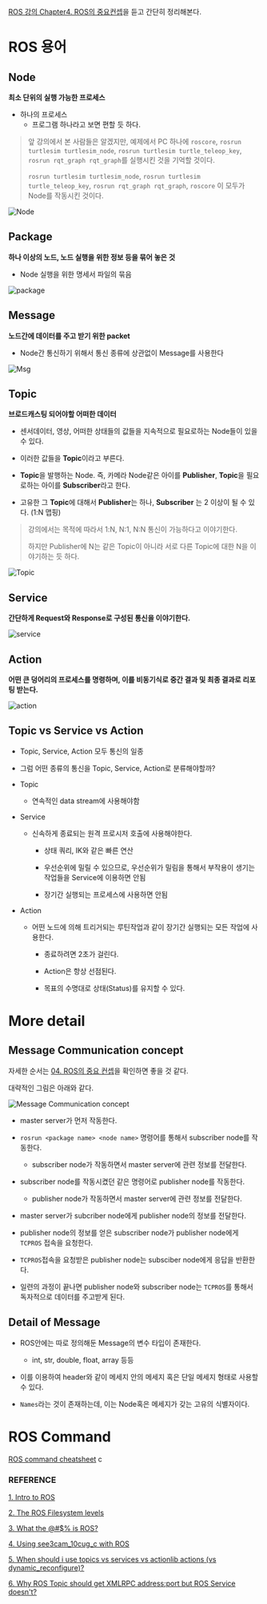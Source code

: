 [ROS 강의 Chapter4. ROS의 중요컨셉](https://www.youtube.com/watch?v=skqzz_xQQXg&list=PLRG6WP3c31_VIFtFAxSke2NG_DumVZPgw&index=4)을 듣고 간단히 정리해본다.

# ROS 용어

## Node

**최소 단위의 실행 가능한 프로세스**

- 하나의 프로세스
  - 프로그램 하나라고 보면 편할 듯 하다.

> 앞 강의에서 본 사람들은 알겠지만, 예제에서 PC 하나에 `roscore`, `rosrun turtlesim turtlesim_node`, `rosrun turtlesim turtle_teleop_key`, `rosrun rqt_graph rqt_graph`를 실행시킨 것을 기억할 것이다.
> 
> `rosrun turtlesim turtlesim_node`, `rosrun turtlesim turtle_teleop_key`, `rosrun rqt_graph rqt_graph`, `roscore` 이 모두가 Node를 작동시킨 것이다.

![Node](http://www.clearpathrobotics.com/assets/guides/ros/_images/ros101one.png)

## Package

**하나 이상의 노드, 노드 실행을 위한 정보 등을 묶어 놓은 것**

- Node 실행을 위한 명세서 파일의 묶음

![package](https://www.packtpub.com/sites/default/files/Article-Images/7580OS_02_01.png)

## Message

**노드간에 데이터를 주고 받기 위한 packet**

- Node간 통신하기 위해서 통신 종류에 상관없이 Message를 사용한다

![Msg](https://cdn-images-1.medium.com/max/800/1*fgHzUaqwfImqb0B3QbFlyA.png)

## Topic

**브로드캐스팅 되어야할 어떠한 데이터**

- 센서데이터, 영상, 어떠한 상태들의 값들을 지속적으로 필요로하는 Node들이 있을 수 있다.

- 이러한 값들을 **Topic**이라고 부른다.

- **Topic**을 발행하는 Node. 즉, 카메라 Node같은 아이를 **Publisher**, **Topic**을 필요로하는 아이를 **Subscriber**라고 한다.

- 고유한 그 **Topic**에 대해서 **Publisher**는 하나, **Subscriber** 는 2 이상이 될 수 있다. (1:N 맵핑)

> 강의에서는 목적에 따라서 1:N, N:1, N:N 통신이 가능하다고 이야기한다.
> 
> 하지만 Publisher에 N는 같은 Topic이 아니라 서로 다른 Topic에 대한 N을 이야기하는 듯 하다.

![Topic](https://www.e-consystems.com/images/article/ROS-framework.png)

## Service

**간단하게 Request와 Response로 구성된 통신을 이야기한다.**

![service](https://user-images.githubusercontent.com/13328380/56483475-2c100500-6505-11e9-9761-cd2cad65d0d2.PNG)

## Action

**어떤 큰 덩어리의 프로세스를 명령하며, 이를 비동기식로 중간 결과 및 최종 결과로 리포팅 받는다.**

![action](https://user-images.githubusercontent.com/13328380/56483478-316d4f80-6505-11e9-9e1f-a5df309894fe.PNG)

## Topic vs Service vs Action

- Topic, Service, Action 모두 통신의 일종

- 그럼 어떤 종류의 통신을 Topic, Service, Action로 분류해야할까?

- Topic

  - 연속적인 data stream에 사용해야함

- Service

  - 신속하게 종료되는 원격 프로시저 호출에 사용해야한다.
    - 상태 쿼리, IK와 같은 빠른 연산

    - 우선순위에 밀릴 수 있으므로, 우선순위가 밀림을 통해서 부작용이 생기는 작업들을 Service에 이용하면 안됨

    - 장기간 실행되는 프로세스에 사용하면 안됨

- Action

  - 어떤 노드에 의해 트리거되는 루틴작업과 같이 장기간 실행되는 모든 작업에 사용한다.
    - 종료하려면 2초가 걸린다.

    - Action은 항상 선점된다.

    - 목표의 수명대로 상태(Status)를 유지할 수 있다.

# More detail

## Message Communication concept

자세한 순서는 [04. ROS의 중요 컨셉](https://github.com/robotpilot/ros-seminar/blob/master/04_ROS%EC%9D%98_%EC%A4%91%EC%9A%94_%EC%BB%A8%EC%85%89.pdf)을 확인하면 좋을 것 같다.

대략적인 그림은 아래와 같다.

![Message Communication concept](https://answers.ros.org/upfiles/13283489446262677.jpg)

- master server가 먼저 작동한다.

- `rosrun <package name> <node name>` 명령어를 통해서 subscriber node를 작동한다.

  - subscriber node가 작동하면서 master server에 관련 정보를 전달한다.

- subscriber node를 작동시켰던 같은 명령어로 publisher node를 작동한다.

  - publisher node가 작동하면서 master server에 관련 정보를 전달한다.

- master server가 subcriber node에게 publisher node의 정보를 전달한다.

- publisher node의 정보를 얻은 subscriber node가 publisher node에게 `TCPROS` 접속을 요청한다.

- `TCPROS`접속을 요청받은 publisher node는 subsciber node에게 응답을 반환한다.

- 일련의 과정이 끝나면 publisher node와 subscriber node는 `TCPROS`를 통해서 독자적으로 데이터를 주고받게 된다.

## Detail of Message

- ROS안에는 따로 정의해둔 Message의 변수 타입이 존재한다.

  - int, str, double, float, array 등등

- 이를 이용하여 header와 같이 메세지 안의 메세지 혹은 단일 메세지 형태로 사용할 수 있다.

- `Names`라는 것이 존재하는데, 이는 Node혹은 메세지가 갖는 고유의 식별자이다.



# ROS Command

[ROS command cheatsheet](https://github.com/oroca/oroca_ros_tutorials/raw/master/ROScheatsheet_indigo_catkin.pdf) c



### REFERENCE

[1. Intro to ROS](http://www.clearpathrobotics.com/assets/guides/ros/Intro%20to%20the%20Robot%20Operating%20System.html)

[2. The ROS Filesystem levels](https://hub.packtpub.com/ros-filesystem-levels/)

[3. What the @#$% is ROS?](https://medium.com/@code_byter/what-the-is-ros-dc0c38a695a8)

[4. Using see3cam_10cug_c with ROS](https://www.e-consystems.com/Articles/Camera/see3cam-10cug-c-with-ros-robot-operating-system.asp)

[5. When should i use topics vs services vs actionlib actions (vs dynamic_reconfigure)?](https://answers.ros.org/question/11834/when-should-i-use-topics-vs-services-vs-actionlib-actions-vs-dynamic_reconfigure/)

[6. Why ROS Topic should get XMLRPC address:port but ROS Service doesn't?](https://answers.ros.org/question/12882/why-ros-topic-should-get-xmlrpc-addressport-but-ros-service-doesnt/)
